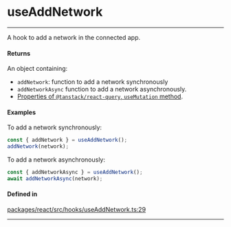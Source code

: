 # useAddNetwork
---

A hook to add a network in the connected app.

#### Returns

An object containing:
- `addNetwork`: function to add a network synchronously
- `addNetworkAsync` function to add a network asynchronously.
- [Properties of `@tanstack/react-query`, `useMutation` method](https://tanstack.com/query/latest/docs/framework/react/reference/useMutation).

#### Examples

To add a network synchronously:
```ts
const { addNetwork } = useAddNetwork();
addNetwork(network);
```

To add a network asynchronously:
```ts
const { addNetworkAsync } = useAddNetwork();
await addNetworkAsync(network);
```

#### Defined in

[packages/react/src/hooks/useAddNetwork.ts:29](https://github.com/LeoCourbassier/fuel-connectors/blob/9fb74b5f15e12bc00681e63ea33b85bae3773662/packages/react/src/hooks/useAddNetwork.ts#L29)

___
